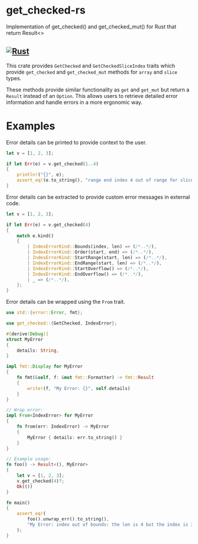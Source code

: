 # get_checked-rs
Implementation of get_checked() and get_checked_mut() for Rust that return Result&lt;>

[![Rust](https://github.com/snaphat/get_checked-rs/actions/workflows/rust.yml/badge.svg?branch=master)](https://github.com/snaphat/get_checked-rs/actions/workflows/rust.yml)
---

This crate provides `GetChecked` and `GetCheckedSliceIndex` traits which provide
`get_checked` and `get_checked_mut` methods for `array` and `slice` types.

These methods provide similar functionality as `get` and `get_mut` but return a
`Result` instead of an `Option`. This allows users to retrieve detailed error
information and handle errors in a more ergonomic way.

# Examples
Error details can be printed to provide context to the user.
```rust
let v = [1, 2, 3];

if let Err(e) = v.get_checked(1..4)
{
    println!("{}", e);
    assert_eq!(e.to_string(), "range end index 4 out of range for slice of length 3");
}
```

Error details can be extracted to provide custom error messages in external code.
```rust
let v = [1, 2, 3];

if let Err(e) = v.get_checked(4)
{
    match e.kind()
    {
        | IndexErrorKind::Bounds(index, len) => (/*..*/),
        | IndexErrorKind::Order(start, end) => (/*..*/),
        | IndexErrorKind::StartRange(start, len) => (/*..*/),
        | IndexErrorKind::EndRange(start, len) => (/*..*/),
        | IndexErrorKind::StartOverflow() => (/*..*/),
        | IndexErrorKind::EndOverflow() => (/*..*/),
        | _ => (/*..*/),
    };
}
```
Error details can be wrapped using the `From` trait.
```rust
use std::{error::Error, fmt};

use get_checked::{GetChecked, IndexError};

#[derive(Debug)]
struct MyError
{
    details: String,
}

impl fmt::Display for MyError
{
    fn fmt(&self, f: &mut fmt::Formatter) -> fmt::Result
    {
        write!(f, "My Error: {}", self.details)
    }
}

// Wrap error:
impl From<IndexError> for MyError
{
    fn from(err: IndexError) -> MyError
    {
        MyError { details: err.to_string() }
    }
}

// Example usage:
fn foo() -> Result<(), MyError>
{
    let v = [1, 2, 3];
    v.get_checked(4)?;
    Ok(())
}

fn main()
{
    assert_eq!(
        foo().unwrap_err().to_string(),
        "My Error: index out of bounds: the len is 4 but the index is 3"
    );
}
```

